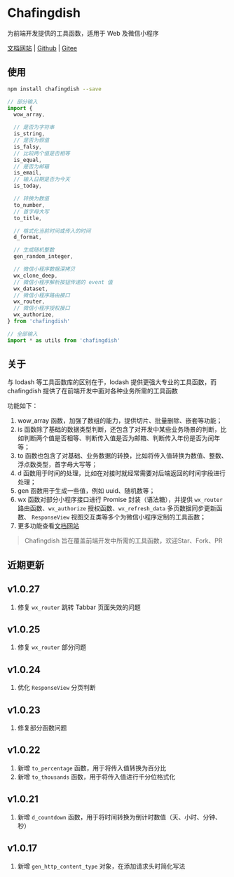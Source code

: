 # Chafingdish

为前端开发提供的工具函数，适用于 Web 及微信小程序

[文档网站](https://liiiiiiu.gitee.io/chafingdish-docs) | [Github](https://github.com/liiiiiiu/chafingdish) | [Gitee](https://gitee.com/liiiiiiu/chafingdish)

## 使用

```bash
npm install chafingdish --save
```

```javascript
// 部分输入
import {
  wow_array,

  // 是否为字符串
  is_string,
  // 是否为假值
  is_falsy,
  // 比较两个值是否相等
  is_equal,
  // 是否为邮箱
  is_email,
  // 输入日期是否为今天
  is_today,

  // 转换为数值
  to_number,
  // 首字母大写
  to_title,

  // 格式化当前时间或传入的时间
  d_format,

  // 生成随机整数
  gen_random_integer,

  // 微信小程序数据深拷贝
  wx_clone_deep,
  // 微信小程序解析按钮传递的 event 值
  wx_dataset,
  // 微信小程序路由接口
  wx_router,
  // 微信小程序授权接口
  wx_authorize,
} from 'chafingdish'

// 全部输入
import * as utils from 'chafingdish'
```

## 关于

与 lodash 等工具函数库的区别在于，lodash 提供更强大专业的工具函数，而 chafingdish 提供了在前端开发中面对各种业务所需的工具函数

功能如下：

1. wow_array 函数，加强了数组的能力，提供切片、批量删除、嵌套等功能；
2. is 函数除了基础的数据类型判断，还包含了对开发中某些业务场景的判断，比如判断两个值是否相等、判断传入值是否为邮箱、判断传入年份是否为闰年等；
3. to 函数也包含了对基础、业务数据的转换，比如将传入值转换为数值、整数、浮点数类型，首字母大写等；
4. d  函数用于时间的处理，比如在对接时就经常需要对后端返回的时间字段进行处理；
5. gen 函数用于生成一些值，例如 uuid、随机数等；
6. wx 函数对部分小程序接口进行 Promise 封装（语法糖），并提供 `wx_router` 路由函数、`wx_authorize` 授权函数、`wx_refresh_data` 多页数据同步更新函数、 `ResponseView` 视图交互类等多个为微信小程序定制的工具函数；
7. 更多功能查看[文档网站](https://liiiiiiu.gitee.io/chafingdish-docs)

> Chafingdish 旨在覆盖前端开发中所需的工具函数，欢迎Star、Fork、PR

## 近期更新

## v1.0.27

1. 修复 `wx_router` 跳转 Tabbar 页面失效的问题

## v1.0.25

1. 修复 `wx_router` 部分问题

## v1.0.24

1. 优化 `ResponseView` 分页判断

## v1.0.23

1. 修复部分函数问题

## v1.0.22

1. 新增 `to_percentage` 函数，用于将传入值转换为百分比
2. 新增 `to_thousands` 函数，用于将传入值进行千分位格式化

## v1.0.21

1. 新增 `d_countdown` 函数，用于将时间转换为倒计时数值（天、小时、分钟、秒）

## v1.0.17

1. 新增 `gen_http_content_type` 对象，在添加请求头时简化写法
